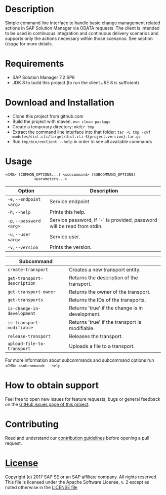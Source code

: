 # Description

Simple command line interface to handle basic change management related actions
in SAP Solution Manager via ODATA requests. The client is intended to be used
in continuous integration and continuous delivery scenarios and supports only
the actions necessary within those scenarios. See section _Usage_ for more details.

# Requirements
 - SAP Solution Manager 7.2 SP6
 - JDK 8 to build this project (to run the client JRE 8 is sufficient)

# Download and Installation

  - Clone this project from github.com
  - Build the project with maven: `mvn clean package`
  - Create a temporary directory: `mkdir tmp`
  - Extract the command line interface into that folder:
    `tar -C tmp -xvf modules/dist.cli/target/dist.cli-${project.version}.tar.gz`
  - Run `tmp/bin/cmclient --help` in order to see all available commands

# Usage
````
<CMD> [COMMON_OPTIONS...] <subcommand> [SUBCOMMAND_OPTIONS]
             <parameters...>
````

| Option                   |     Description         |
|--------------------------|-------------------------|
| `-e`, `--endpoint <arg>` | Service endpoint        |
| `-h`, `--help`           | Prints this help.       |
| `-p`, `--password <arg>` | Service password, if '-' is provided, password will be read from stdin. |
| `-u`, `--user <arg>`     | Service user.           |
| `-v`, `--version`        | Prints the version.     |


| Subcommand                  |                                           |
|-----------------------------|-------------------------------------------|
| `create-transport`          | Creates a new transport entity.           |
| `get-transport-description` | Returns the description of the transport. |
| `get-transport-owner`       | Returns the owner of the transport.       |
| `get-transports`            | Returns the IDs of the transports.        |
| `is-change-in-development`  | Returns 'true' if the change is in development. |
| `is-transport-modifiable`   | Returns 'true' if the transport is modifiable. |
| `release-transport`         | Releases the transport.                   |
| `upload-file-to-transport`  | Uploads a file to a transport.            |

For more information about subcommands and subcommand options run `<CMD> <subcommand> --help`.


# How to obtain support

Feel free to open new issues for feature requests, bugs or general feedback on
the [GitHub issues page of this project][cm-cli-issues].

# Contributing

Read and understand our [contribution guidelines][contribution]
before opening a pull request.

# [License][license]

Copyright (c) 2017 SAP SE or an SAP affiliate company. All rights reserved.
This file is licensed under the Apache Software License, v. 2 except as noted
otherwise in the [LICENSE file][license]

[cm-cli-issues]: https://github.com/SAP/change-management-cli/issues
[license]: ./LICENSE
[contribution]: ./CONTRIBUTING.md
